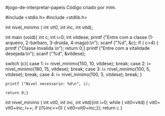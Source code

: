 #jogo-de-interpretar-papeis
Código criado por mim.

#include <stdio.h>
#include <stdlib.h>

int nivel_minimo ( int vit0, int inc, int vitd);

int main (void){
int c;
int i=0;
int vitdese;
printf ("Entre com a classe (1-arqueiro, 2-barbaro, 3-druida, 4-mago):\n");
scanf ("%d", &c);
if ( c>4) { printf ("Classe Invalida.\n"); return 0;}
printf ("Entre com a vitalidade desejada:\n");
scanf ("%d", &vitdese);

switch (c){
    case 1:  i= nivel_minimo(150, 10, vitdese);
     break;
    case 2:  i= nivel_minimo(180, 15, vitdese);
     break;
     case 3: i= nivel_minimo(100, 5, vitdese);
     break;
     case 4: i= nivel_minimo(100, 5, vitdese);
     break; }

    printf ("Nivel necessario: %d\n", i);

    return 0;}

int nivel_minimo ( int vit0, int inc, int vitd){int i=0;
 while ( vit0<vitd) { 
        vit0= vit0+inc; i++;
     if (i%inc==0) { vit0=vit0+inc;}};
     return i; }

